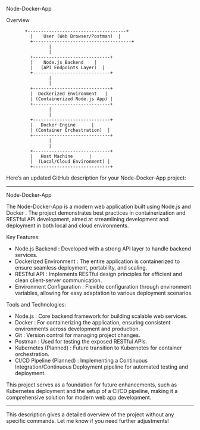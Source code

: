 Node-Docker-App

 Overview


           +-------------------------------------+
             |    User (Web Browser/Postman)  |
             +-------------------------------------+
                    |
                    |
             +-----------------------------+
             |    Node.js Backend    |
             |   (API Endpoints Layer)  |
             +-----------------------------+
                    |
                    |
             +-----------------------------+
             |  Dockerized Environment   |
             | (Containerized Node.js App) |
             +-----------------------------+
                    |
                    |
             +-----------------------------+
             |   Docker Engine      |
             | (Container Orchestration)  |
             +-----------------------------+
                    |
                    |
             +-----------------------------+
             |   Host Machine      |
             |  (Local/Cloud Environment) |
             +-----------------------------+


Here’s an updated GitHub description for your  Node-Docker-App  project:

---

  Node-Docker-App

The  Node-Docker-App  is a modern web application built using  Node.js  and  Docker . The project demonstrates best practices in containerization and RESTful API development, aimed at streamlining development and deployment in both local and cloud environments.

   Key Features:
-  Node.js Backend : Developed with a strong API layer to handle backend services.
-  Dockerized Environment : The entire application is containerized to ensure seamless deployment, portability, and scaling.
-  RESTful API : Implements RESTful design principles for efficient and clean client-server communication.
-  Environment Configuration : Flexible configuration through environment variables, allowing for easy adaptation to various deployment scenarios.

  Tools and Technologies:
- Node.js : Core backend framework for building scalable web services.
- Docker : For containerizing the application, ensuring consistent environments across development and production.
- Git : Version control for managing project changes.
- Postman : Used for testing the exposed RESTful APIs.
- Kubernetes (Planned) : Future transition to Kubernetes for container orchestration.
- CI/CD Pipeline (Planned) : Implementing a Continuous Integration/Continuous Deployment pipeline for automated testing and deployment.

This project serves as a foundation for future enhancements, such as Kubernetes deployment and the setup of a CI/CD pipeline, making it a comprehensive solution for modern web app development.

---

This description gives a detailed overview of the project without any specific commands. Let me know if you need further adjustments!
